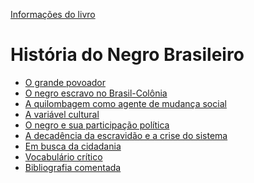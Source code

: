 [Informações do livro](./00-informacoes.md)

# História do Negro Brasileiro

- [O grande povoador](./01-o-grande-povoador.md)
- [O negro escravo no Brasil-Colônia](./02-o-negro-escravo-no-brasil-colonia.md)
- [A quilombagem como agente de mudança social](./03-a-quilombagem-como-agente-de-mudanca-social.md)
- [A variável cultural](./04-a-variavel-cultural.md)
- [O negro e sua participação política](./05-o-negro-e-sua-participacao-politica.md)
- [A decadência da escravidão e a crise do sistema]()
- [Em busca da cidadania]()
- [Vocabulário crítico]()
- [Bibliografia comentada]()

